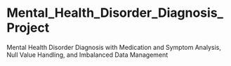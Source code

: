 # Mental_Health_Disorder_Diagnosis_Project
Mental Health Disorder Diagnosis with Medication and Symptom Analysis, Null Value Handling, and Imbalanced Data Management
